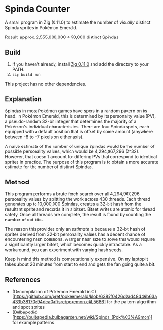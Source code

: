 # Spinda Counter
A small program in Zig (0.11.0) to estimate the number of *visually* distinct Spinda sprites in Pokémon Emerald.

Result: approx. 2,555,000,000 ± 50,000 distinct Spindas

## Build
1. If you haven't already, install [Zig 0.11.0](https://ziglang.org/download/) and add the directory to your PATH.
2. `zig build run`

This project has no other dependencies.

## Explanation
Spindas in most Pokémon games have spots in a random pattern on its head. In Pokémon Emerald, this is determined by its personality value (PV), a pseudo-random 32-bit integer that determines the majority of a Pokémon's individual characteristics. There are four Spinda spots, each equipped with a default position that is offset by some amount (anywhere between -8 to +7 pixels on either axis). 

A naive estimate of the number of unique Spindas would be the number of possible personality values, which would be 4,294,967,296 (2^32). However, that doesn't account for differing PVs that correspond to identical sprites in practice. The purpose of this program is to obtain a more accurate estimate for the number of distinct Spindas.

## Method
This program performs a brute forch search over all 4,294,967,296 personality values by splitting the work across 430 threads. Each thread generates up to 10,000,000 Spindas, creates a 32-bit hash from the resultant sprite and records it in a bitset. Bitset writes are atomic for thread safety. Once all threads are complete, the result is found by counting the number of set bits.

The reason this provides only an *estimate* is because a 32-bit hash of sprites derived from 32-bit personality values has a decent chance of encountering hash collisions. A larger hash size to solve this would require a significantly larger bitset, which becomes quickly intractable. As a workaround, you can experiment with varying hash seeds.

Keep in mind this method is computationally expensive. On my laptop it takes about 20 minutes from start to end and gets the fan going quite a bit.

## References
- (Decompilation of Pokémon Emerald in C)[https://github.com/pret/pokeemerald/blob/6385f0426d0ad48d46b63a433b38170e94dca0af/src/pokemon.c#L5686] for the pattern algorithm and spot sprites
- (Bulbapedia)[https://bulbapedia.bulbagarden.net/wiki/Spinda_(Pok%C3%A9mon)] for example patterns